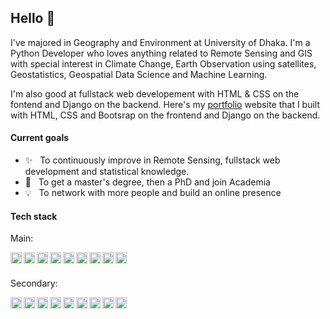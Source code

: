 ## Hello :wave:

I've majored in Geography and Environment at University of Dhaka. I'm a Python Developer who loves anything related to Remote Sensing and GIS with special interest in Climate Change, Earth Observation using satellites, Geostatistics, Geospatial Data Science and Machine Learning.

I'm also good at fullstack web developement with HTML & CSS on the fontend and Django on the backend. Here's my [portfolio](https://rezw4n.pythonanywhere.com/) website that I built with HTML, CSS and Bootsrap on the frontend and Django on the backend.

#### Current goals

- ✨ &nbsp; To continuously improve in Remote Sensing, fullstack web development and statistical knowledge.
- 🥇 &nbsp; To get a master's degree, then a PhD and join Academia
- 💡 &nbsp; To network with more people and build an online presence
<!--

#### My activities

- 🧑‍💻 &nbsp; ...
- 👥 &nbsp; ... -->

#### Tech stack

Main:

<a href="https://www.python.org/">
  <img align="left" alt="Python" width="18px" src="https://cdn.jsdelivr.net/npm/simple-icons@v3/icons/python.svg" />
</a>
<a href="https://www.javascript.com/">
  <img align="left" alt="JavaScript" width="18px" src="https://cdn.jsdelivr.net/npm/simple-icons@v3/icons/javascript.svg" />
<a href="https://www.djangoproject.com/">
  <img align="left" alt="Django" width="18px" src="https://cdn.jsdelivr.net/npm/simple-icons@v4/icons/django.svg" />
</a>
<a href="https://jupyter.org/">
  <img align="left" alt="Jupyter" width="18px" src="https://cdn.jsdelivr.net/npm/simple-icons@v3/icons/jupyter.svg" />
</a>
<a href="https://pandas.pydata.org/">
  <img align="left" alt="Pandas" width="18px" src="https://cdn.jsdelivr.net/npm/simple-icons@v3/icons/pandas.svg" />
</a>
<a href="https://git-scm.com/">
  <img align="left" alt="Git" width="18px" src="https://cdn.jsdelivr.net/npm/simple-icons@v3/icons/git.svg" />
</a>
</a>
<a href="https://code.visualstudio.com/">
  <img align="left" alt="VSCode" width="18px" src="https://cdn.jsdelivr.net/npm/simple-icons@v3/icons/visualstudiocode.svg" />
</a>
<a href="https://www.jetbrains.com/pycharm/">
  <img align="left" alt="PyCharm" width="18px" src="https://cdn.jsdelivr.net/npm/simple-icons@v3/icons/pycharm.svg" />
</a>
<a href="https://www.microsoft.com/en-us/microsoft-365/powerpoint">
<img align="left" alt="Powerpoint" width="18px" src="https://cdn.jsdelivr.net/npm/simple-icons@v3/icons/microsoftpowerpoint.svg" />
</a>

#### &nbsp;

Secondary:

<a href="https://qgis.org/">
  <img align="left" alt="QGIS" width="18px" src="https://cdn.jsdelivr.net/npm/simple-icons@v3/icons/qgis.svg" />
</a>
<img align="left" alt="HTML" width="18px" src="https://cdn.jsdelivr.net/npm/simple-icons@v3/icons/html5.svg" />
<img align="left" alt="CSS" width="18px" src="https://cdn.jsdelivr.net/npm/simple-icons@v3/icons/css3.svg" />
<a href="https://www.latex-project.org/">
  <img align="left" alt="LaTeX" width="18px" src="https://cdn.jsdelivr.net/npm/simple-icons@v3/icons/latex.svg" />
</a>
<a href="https://www.tableau.com/">
  <img align="left" alt="Tableau" width="18px" src="https://cdn.jsdelivr.net/npm/simple-icons@v3/icons/tableau.svg" />
</a>
<a href="https://www.blender.org/">
  <img align="left" alt="Blender" width="18px" src="https://cdn.jsdelivr.net/npm/simple-icons@v3/icons/blender.svg" />
</a>
<a href="https://fastapi.tiangolo.com/">
  <img align="left" alt="FastAPI" width="18px" src="https://cdn.jsdelivr.net/npm/simple-icons@v3/icons/fastapi.svg" />
</a>
<a href="https://www.photoshop.com/en">
  <img align="left" alt="Photoshop" width="18px" src="https://cdn.jsdelivr.net/npm/simple-icons@v3/icons/adobephotoshop.svg" />
</a>
<a href="https://www.adobe.com/products/illustrator.html">
  <img align="left" alt="Illustrator" width="18px" src="https://cdn.jsdelivr.net/npm/simple-icons@v3/icons/adobeillustrator.svg" />
</a>

#### &nbsp;
